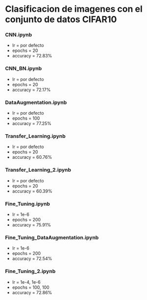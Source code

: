 # Clasificacion de imagenes con el conjunto de datos CIFAR10
### CNN.ipynb
* lr = por defecto
* epochs = 20
* accuracy = 72.83%

### CNN_BN.ipynb
* lr = por defecto
* epochs = 20
* accuracy = 72.17%

### DataAugmentation.ipynb
* lr = por defecto
* epochs = 100
* accuracy = 77.25%

### Transfer_Learning.ipynb
* lr = por defecto
* epochs = 20
* accuracy = 60.76%

### Transfer_Learning_2.ipynb
* lr = por defecto
* epochs = 20
* accuracy = 60.39%

### Fine_Tuning.ipynb
* lr = 1e-6
* epochs = 200
* accuracy = 75.91%

### Fine_Tuning_DataAugmentation.ipynb
* lr = 1e-6
* epochs = 200
* accuracy = 72.54%

### Fine_Tuning_2.ipynb
* lr = 1e-4, 1e-6 
* epochs = 100, 100
* accuracy = 72.86%